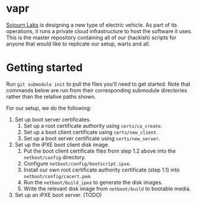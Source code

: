 # vapr
[Sojourn Labs](http://www.sojournlabs.com) is designing a new type of electric vehicle. As part of its operations, it runs a private cloud infrastructure to host the software it uses. This is the master repository containing all of our (hackish) scripts for anyone that would like to replicate our setup, warts and all.

Getting started
===============
Run `git submodule init` to pull the files you'll need to get started. Note that commands below are run from their corresponding submodule directories rather than the relative paths shown.

For our setup, we do the following:
 1. Set up boot server certificates.
    1. Set up a root certificate authority using `certs/ca_create`.
    2. Set up a boot client certificate using `certs/new_client`.
    3. Set up a boot server certificate using `certs/new_server`.
 2. Set up the iPXE boot client disk image.
    1. Put the boot client certificate files from step 1.2 above into the `netboot/config` directory.
    2. Configure `netboot/config/bootscript.ipxe`.
    3. Install our own root certificate authority certificate (step 1.1) into `netboot/config/cacert.pem`.
    3. Run the `netboot/build_ipxe` to generate the disk images.
    4. Write the relevant disk image from `netboot/build` to bootable media.
 3. Set up an iPXE boot server. (TODO)